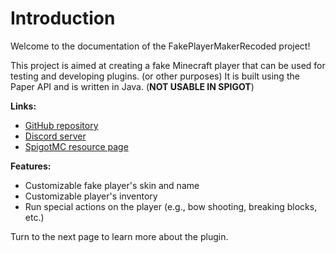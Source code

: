 # Introduction

Welcome to the documentation of the FakePlayerMakerRecoded project!

This project is aimed at creating a fake Minecraft player that can be used for testing and developing plugins. (or other purposes)
It is built using the Paper API and is written in Java. (**NOT USABLE IN SPIGOT**)

**Links:**
- [GitHub repository](https://github.com/LinsMinecraftStudio/FakePlayerMakerRecoded)
- [Discord server](https://discord.gg/W36MJhBtGy)
- [SpigotMC resource page](https://www.spigotmc.org/resources/fakeplayermaker-recoded-%E2%AD%90more-controls-%E2%AD%90.111767/)

**Features:**
- Customizable fake player's skin and name
- Customizable player's inventory
- Run special actions on the player (e.g., bow shooting, breaking blocks, etc.)

Turn to the next page to learn more about the plugin.